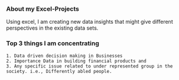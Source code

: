 ### About my Excel-Projects
Using excel, I am creating new data insights that might give different perspectives in the existing data sets.

### Top 3 things I am concentrating 
    1. Data driven decision making in Businesses
    2. Importance Data in building financial products and
    3. Any specific issue related to under represented group in the society. i.e., Differently abled people.
